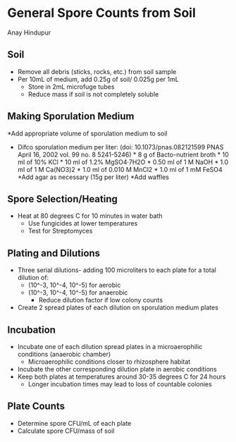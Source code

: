 General Spore Counts from Soil
==============================

Anay Hindupur
 
## Soil
* Remove all debris (sticks, rocks, etc.) from soil sample
* Per 10mL of medium, add 0.25g of soil/ 0.025g per 1mL
  * Store in 2mL microfuge tubes
  * Reduce mass if soil is not completely soluble

## Making Sporulation Medium
*Add appropriate volume of sporulation medium to soil
* Difco sporulation medium per liter: (doi: 10.1073/pnas.082121599 PNAS April 16, 2002 vol. 99 no. 8 5241-5246)
      * 8 g of Bacto-nutrient broth
      * 10 ml of 10% KCl 
      * 10 ml of 1.2% MgSO4·7H2O
      * 0.50 ml of 1 M NaOH
      * 1.0 ml of 1 M Ca(NO3)2
      * 1.0 ml of 0.010 M MnCl2
      * 1.0 ml of 1 mM FeSO4
        *Add agar as necessary (15g per liter)
        *Add waffles

## Spore Selection/Heating
* Heat at 80 degrees C for 10 minutes in water bath
    * Use fungicides at lower temperatures
    * Test for Streptomyces
    
## Plating and Dilutions
* Three serial dilutions- adding 100 microliters to each plate for a total dilution of:
  * (10^-3, 10^-4, 10^-5) for aerobic
  * (10^-3, 10^-4, 10^-5) for anaerobic
    * Reduce dilution factor if low colony counts
* Create 2 spread plates of each dilution on sporulation medium plates 

## Incubation
* Incubate one of each dilution spread plates in a microaerophilic conditions (anaerobic chamber)
  * Microaerophilic conditions closer to rhizosphere habitat
* Incubate the other corresponding dilution plate in aerobic conditions
* Keep both plates at temperatures around 30-35 degrees C for 24 hours
  * Longer incubation times may lead to loss of countable colonies

## Plate Counts
* Determine spore CFU/mL of each plate
* Calculate spore CFU/mass of soil
